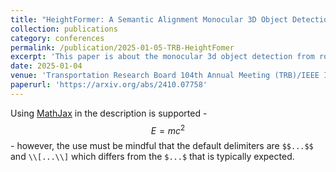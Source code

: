 ```yaml
---
title: "HeightFormer: A Semantic Alignment Monocular 3D Object Detection Method from Roadside Perspective"
collection: publications
category: conferences
permalink: /publication/2025-01-05-TRB-HeightFomer
excerpt: 'This paper is about the monocular 3d object detection from roadside perspective. We used the heightformer to alignment the height information and context information to improve accuracy of camera-based 3d object detection.'
date: 2025-01-04
venue: 'Transportation Research Board 104th Annual Meeting (TRB)/IEEE Intelligent transportation system conference (ITSC)'
paperurl: 'https://arxiv.org/abs/2410.07758'
---
```


Using [MathJax](https://www.mathjax.org/) in the description is supported - $$E=mc^2$$ - however, the use must be mindful that the default delimiters are `$$...$$` and `\\[...\\]` which differs from the `$...$` that is typically expected.
